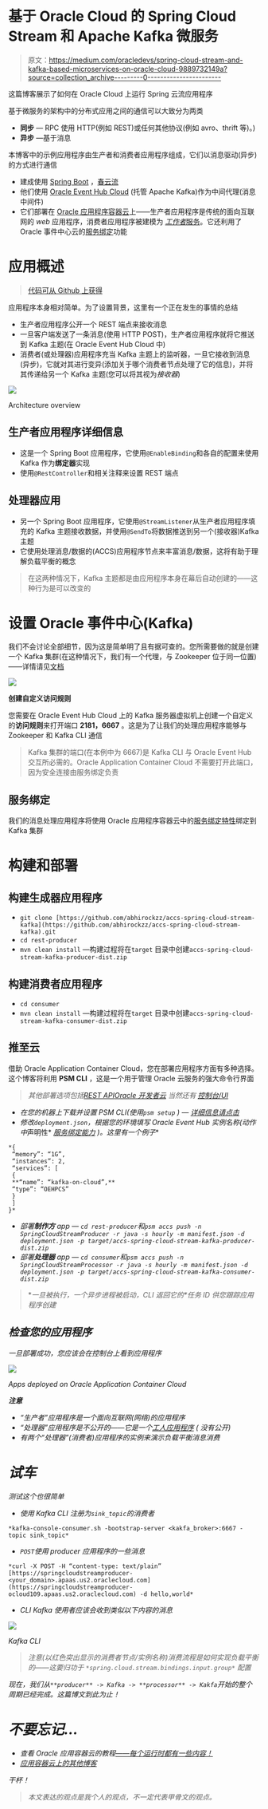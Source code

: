 # 基于 Oracle Cloud 的 Spring Cloud Stream 和 Apache Kafka 微服务

> 原文：<https://medium.com/oracledevs/spring-cloud-stream-and-kafka-based-microservices-on-oracle-cloud-9889732149a?source=collection_archive---------0----------------------->

这篇博客展示了如何在 Oracle Cloud 上运行 Spring 云流应用程序

基于微服务的架构中的分布式应用之间的通信可以大致分为两类

*   **同步** — RPC 使用 HTTP(例如 REST)或任何其他协议(例如 avro、thrift 等)。)
*   **异步** —基于消息

本博客中的示例应用程序由生产者和消费者应用程序组成，它们以消息驱动(异步)的方式进行通信

*   建成使用 [Spring Boot](https://projects.spring.io/spring-boot/) ，[春云流](https://cloud.spring.io/spring-cloud-stream/)
*   他们使用 [Oracle Event Hub Cloud](https://cloud.oracle.com/en_US/event-hub) (托管 Apache Kafka)作为中间代理(消息中间件)
*   它们部署在 [Oracle 应用程序容器云](https://cloud.oracle.com/en_US/application-container-cloud)上——生产者应用程序是传统的面向互联网的 *web* 应用程序，消费者应用程序被建模为 [*工作者*服务](/oracledevs/worker-applications-on-oracle-application-container-cloud-f449eaa77c39)。它还利用了 Oracle 事件中心云的[服务绑定](https://docs.oracle.com/en/cloud/paas/app-container-cloud/csjse/exploring-application-deployments-page.html#GUID-BCD4C8AA-0E1C-490D-92E8-6BAE003F5F5C)功能

# 应用概述

> [代码可从 Github 上获得](https://github.com/abhirockzz/accs-spring-cloud-stream-kafka)

应用程序本身相对简单。为了设置背景，这里有一个正在发生的事情的总结

*   生产者应用程序公开一个 REST 端点来接收消息
*   一旦客户端发送了一条消息(使用 HTTP POST)，生产者应用程序就将它推送到 Kafka 主题(在 Oracle Event Hub Cloud 中)
*   消费者(或处理器)应用程序充当 Kafka 主题上的监听器，一旦它接收到消息(异步)，它就对其进行变异(添加关于哪个消费者节点处理了它的信息)，并将其传递给另一个 Kafka 主题(您可以将其视为*接收器*)

![](img/9be7e90b29c2dbc0c1b4513d25bbece1.png)

Architecture overview

## 生产者应用程序详细信息

*   这是一个 Spring Boot 应用程序，它使用`@EnableBinding`和各自的配置来使用 Kafka 作为**绑定器**实现
*   使用`@RestController`和相关注释来设置 REST 端点

## 处理器应用

*   另一个 Spring Boot 应用程序，它使用`@StreamListener`从生产者应用程序填充的 Kafka 主题接收数据，并使用`@SendTo`将数据推送到另一个(接收器)Kafka 主题
*   它使用处理消息/数据的(ACCS)应用程序节点来丰富消息/数据，这将有助于理解负载平衡的概念

> 在这两种情况下，Kafka 主题都是由应用程序本身在幕后自动创建的——这种行为是可以改变的

# 设置 Oracle 事件中心(Kafka)

我们不会讨论全部细节，因为这是简单明了且有据可查的。您所需要做的就是创建一个 Kafka 集群(在这种情况下，我们有一个代理，与 Zookeeper 位于同一位置)——详情请见[文档](http://docs.oracle.com/en/cloud/paas/event-hub-cloud/ehcug/creating-cluster.html)

![](img/ad7e02112621474bb24224a6b770c16c.png)

**创建自定义访问规则**

您需要在 Oracle Event Hub Cloud 上的 Kafka 服务器虚拟机上创建一个自定义的**访问规则**来打开端口 **2181，6667** 。这是为了让我们的处理应用程序能够与 Zookeeper 和 Kafka CLI 通信

> Kafka 集群的端口(在本例中为 6667)是 Kafka CLI 与 Oracle Event Hub 交互所必需的。Oracle Application Container Cloud 不需要打开此端口，因为安全连接由服务绑定负责

## 服务绑定

我们的消息处理应用程序将使用 Oracle 应用程序容器云中的[服务绑定特性](https://docs.oracle.com/en/cloud/paas/app-container-cloud/csjse/exploring-application-deployments-page.html#GUID-BCD4C8AA-0E1C-490D-92E8-6BAE003F5F5C)绑定到 Kafka 集群

# 构建和部署

## 构建生成器应用程序

*   `git clone [https://github.com/abhirockzz/accs-spring-cloud-stream-kafka](https://github.com/abhirockzz/accs-spring-cloud-stream-kafka).git`
*   `cd rest-producer`
*   `mvn clean install` —构建过程将在`target` 目录中创建`accs-spring-cloud-stream-kafka-producer-dist.zip`

## 构建消费者应用程序

*   `cd consumer`
*   `mvn clean install` —构建过程将在`target` 目录中创建`accs-spring-cloud-stream-kafka-consumer-dist.zip`

## 推至云

借助 Oracle Application Container Cloud，您在部署应用程序方面有多种选择。这个博客将利用 **PSM CLI** ，这是一个用于管理 Oracle 云服务的强大命令行界面

> *其他部署选项包括*[*REST API*](https://docs.oracle.com/en/cloud/paas/app-container-cloud/apcsr/index.html)*[*Oracle 开发者云*](https://docs.oracle.com/en/cloud/paas/developer-cloud/csdcs/deploying-application-oracle-developer-cloud-service.html#GUID-6FE6D850-65DC-471D-A249-F7CCA9CAB56F) *当然还有* [*控制台/UI*](https://docs.oracle.com/en/cloud/paas/app-container-cloud/csjse/creating-application.html)*

*   *在您的机器上下载并设置 PSM CLI(使用`psm setup` ) — [详细信息请点击](https://docs.oracle.com/en/cloud/paas/java-cloud/pscli/using-command-line-interface-1.html)*
*   *修改`deployment.json`，根据您的环境填写 Oracle Event Hub 实例名称(动作中*声明性* [*服务绑定能力*](https://docs.oracle.com/en/cloud/paas/app-container-cloud/csjse/exploring-application-deployments-page.html#GUID-BCD4C8AA-0E1C-490D-92E8-6BAE003F5F5C) *)。这里有一个例子**

```
*{
 “memory”: “1G”,
 “instances”: 2,
 “services”: [
 {
 **“name”: “kafka-on-cloud”,** 
 “type”: “OEHPCS”
 }
 ]
}*
```

*   *部署**制作方** app — `cd rest-producer`和`psm accs push -n SpringCloudStreamProducer -r java -s hourly -m manifest.json -d deployment.json -p target/accs-spring-cloud-stream-kafka-producer-dist.zip`*
*   *部署**处理器** app — `cd consumer`和`psm accs push -n SpringCloudStreamProcessor -r java -s hourly -m manifest.json -d deployment.json -p target/accs-spring-cloud-stream-kafka-consumer-dist.zip`*

> **一旦被执行，一个*异步*进程被启动，CLI 返回它的*任务 ID *供您跟踪应用程序创建**

## *检查您的应用程序*

*一旦部署成功，您应该会在控制台上看到应用程序*

*![](img/696a64399d2e32b38f324c52e8750dba.png)*

*Apps deployed on Oracle Application Container Cloud*

***注意***

*   *“生产者”应用程序是一个面向互联网(网络)的应用程序*
*   *“处理器”应用程序是不公开的——它是一个[工人应用程序](/oracledevs/worker-applications-on-oracle-application-container-cloud-f449eaa77c39) ( *没有公开*)*
*   *有两个“处理器”(消费者)应用程序的实例来演示负载平衡消息消费*

# *试车*

*测试这个也很简单*

*   *使用 Kafka CLI 注册为`sink_topic`的消费者*

```
*kafka-console-consumer.sh -bootstrap-server <kakfa_broker>:6667 -topic sink_topic*
```

*   *`POST`使用 producer 应用程序的一些消息*

```
*curl -X POST -H “content-type: text/plain” [https://springcloudstreamproducer-<your_domain>.apaas.us2.oraclecloud.com](https://springcloudstreamproducer-ocloud109.apaas.us2.oraclecloud.com) -d hello,world* 
```

*   *CLI Kafka 使用者应该会收到类似以下内容的消息*

*![](img/363e1f74d4829b3e32b5f61f778d789d.png)*

*Kafka CLI*

> **注意(以红色突出显示的消费者节点/实例名称)消费流程是如何实现负载平衡的——这要归功于* `*spring.cloud.stream.bindings.input.group*` *配置**

*现在，我们从`**producer** -> Kafka -> **processor** -> Kakfa`开始的整个周期已经完成。这篇博文到此为止！*

# *不要忘记…*

*   *查看 Oracle 应用容器云的教程[——每个运行时都有一些内容！](https://docs.oracle.com/en/cloud/paas/app-container-cloud/create-first-applications.html)*
*   *[应用容器云上的其他博客](http://bit.ly/2gR3nrV)*

*干杯！*

> *本文表达的观点是我个人的观点，不一定代表甲骨文的观点。*